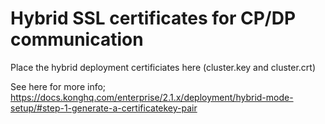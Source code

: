 # Hybrid SSL certificates for CP/DP communication

Place the hybrid deployment certificiates here (cluster.key and cluster.crt)

See here for more info; https://docs.konghq.com/enterprise/2.1.x/deployment/hybrid-mode-setup/#step-1-generate-a-certificatekey-pair
